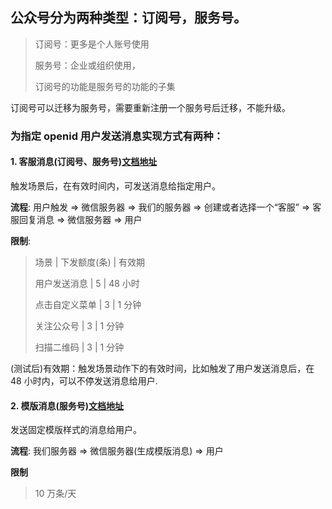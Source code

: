 ## 公众号分为两种类型：订阅号，服务号。

> 订阅号：更多是个人账号使用
> 
> 服务号：企业或组织使用，
> 
> 订阅号的功能是服务号的功能的子集

订阅号可以迁移为服务号，需要重新注册一个服务号后迁移，不能升级。

### 为指定 openid 用户发送消息实现方式有两种：

#### 1. 客服消息(订阅号、服务号)[文档地址](https://developers.weixin.qq.com/doc/offiaccount/Message_Management/Service_Center_messages.html#7)

触发场景后，在有效时间内，可发送消息给指定用户。
   
**流程**: 用户触发 => 微信服务器 => 我们的服务器 => 创建或者选择一个“客服” => 客服回复消息 => 微信服务器 => 用户

**限制**:
> 场景 | 下发额度(条) | 有效期
> 
> 用户发送消息 | 5 | 48 小时
> 
> 点击自定义菜单 | 3 | 1 分钟
> 
> 关注公众号 | 3 | 1 分钟
> 
> 扫描二维码 | 3 | 1 分钟

(测试后)有效期：触发场景动作下的有效时间，比如触发了用户发送消息后，在 48 小时内，可以不停发送消息给用户.

#### 2. 模版消息(服务号)[文档地址](https://developers.weixin.qq.com/doc/offiaccount/Message_Management/Template_Message_Interface.html)

发送固定模版样式的消息给用户。

**流程**: 我们服务器 => 微信服务器(生成模版消息) => 用户

**限制**
> 10 万条/天
